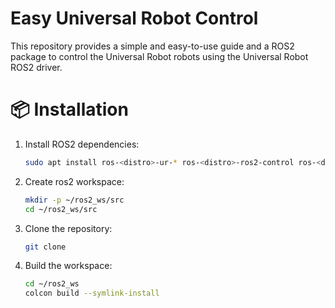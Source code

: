 # Easy Universal Robot Control
This repository provides a simple and easy-to-use guide and a ROS2 package to control the Universal Robot robots using the Universal Robot ROS2 driver.

# 📦 Installation
1. Install ROS2 dependencies:
   ```bash
   sudo apt install ros-<distro>-ur-* ros-<distro>-ros2-control ros-<distro>-ros2-controllers
   ```
2. Create ros2 workspace:
   ```bash
   mkdir -p ~/ros2_ws/src
   cd ~/ros2_ws/src
   ```
3. Clone the repository:
    ```bash
    git clone
    ```
4. Build the workspace:
   ```bash
   cd ~/ros2_ws
   colcon build --symlink-install
   ```
